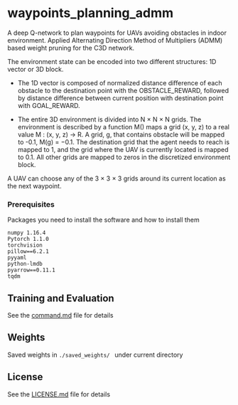 # waypoints_planning_admm
A deep Q-network to plan waypoints for UAVs avoiding obstacles in indoor environment. 
Applied Alternating Direction Method of Multipliers (ADMM) based weight pruning for the C3D network.

The environment state can be encoded into two different structures: 1D vector or 3D block.
* The 1D vector is composed of normalized distance difference of each obstacle to the destination point with the OBSTACLE_REWARD, followed by distance difference between current position with destination point with GOAL_REWARD. 

* The entire 3D environment is divided into N × N × N grids. The environment is described by a function M() maps a grid (x, y, z) to a real value M : (x, y, z) → R. A grid, g, that contains obstacle will be mapped to -0.1, M(g) = −0.1. The destination grid that the agent needs to reach is mapped to 1, and the grid where the UAV is currently located is mapped to 0.1. All other grids are mapped to zeros in the discretized environment block.

A UAV can choose any of the 3 × 3 × 3 grids around its current location as the next waypoint.

### Prerequisites

Packages you need to install the software and how to install them

```
numpy 1.16.4
Pytorch 1.1.0
torchvision
pillow==6.2.1
pyyaml
python-lmdb
pyarrow==0.11.1
tqdm
```

## Training and Evaluation
See the [command.md](command.md) file for details

## Weights
Saved weights in ```./saved_weights/ ``` under current directory

## License
See the [LICENSE.md](LICENSE.md) file for details